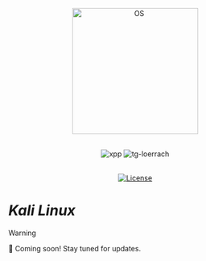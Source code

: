 <p align="center">
  <a href="https://skillicons.dev">
    <img src="https://skillicons.dev/icons?i=kali" alt="OS" width="250"/>
  </a>
</p>
<br>
<div align="center">
<img alt="xpp" src="https://img.shields.io/badge/Linux-F7DF1E">
<img alt="tg-loerrach" src="https://img.shields.io/badge/Peharge-red">
<br>
<br>

[![License](https://img.shields.io/badge/license-MIT-blue.svg)](https://opensource.org/licenses/MIT)
</div>

# _Kali Linux_

> [!WARNING]  
> 🚀 Coming soon! Stay tuned for updates.
